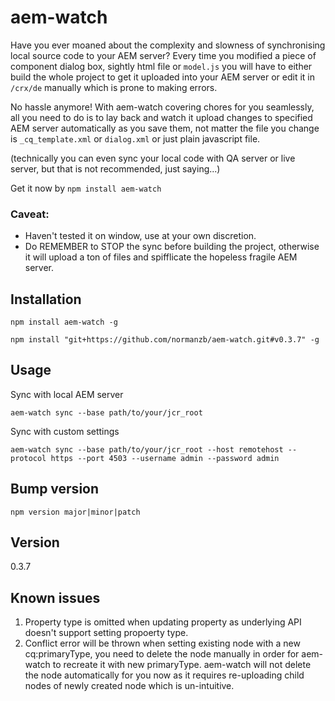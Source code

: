 # aem-watch 

Have you ever moaned about the complexity and slowness of synchronising local source code to your AEM server? Every time you modified a piece of component dialog box, sightly html file or `model.js` you will have to either build the whole project to get it uploaded into your AEM server or edit it in `/crx/de` manually which is prone to making errors. 

No hassle anymore! With aem-watch covering chores for you seamlessly, all you need to do is to lay back and watch it upload changes to specified AEM server automatically as you save them, not matter the file you change is `_cq_template.xml` or `dialog.xml` or just plain javascript file. 

(technically you can even sync your local code with QA server or live server, but that is not recommended, just saying...)

Get it now by `npm install aem-watch`

### Caveat: 

* Haven't tested it on window, use at your own discretion. 
* Do REMEMBER to STOP the sync before building the project, otherwise it will upload a ton of files and spifflicate the hopeless fragile AEM server.

## Installation

`npm install aem-watch -g`

`npm install "git+https://github.com/normanzb/aem-watch.git#v0.3.7" -g`

## Usage

Sync with local AEM server
```
aem-watch sync --base path/to/your/jcr_root
```

Sync with custom settings
```
aem-watch sync --base path/to/your/jcr_root --host remotehost --protocol https --port 4503 --username admin --password admin
```

## Bump version

`npm version major|minor|patch`

## Version

0.3.7

## Known issues

1. Property type is omitted when updating property as underlying API doesn't support setting propoerty type.
2. Conflict error will be thrown when setting existing node with a new cq:primaryType, you need to delete the node manually in order for aem-watch to recreate it with new primaryType. aem-watch will not delete the node automatically for you now as it requires re-uploading child nodes of newly created node which is un-intuitive.